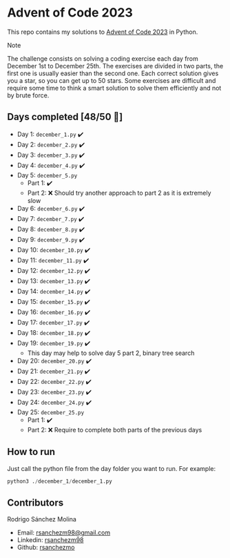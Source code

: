 # Advent of Code 2023
This repo contains my solutions to [Advent of Code 2023](https://adventofcode.com/) in Python. 

> [!NOTE]
> The challenge consists on solving a coding exercise each day from December 1st to December 25th. The exercises are divided in two parts, the first one is usually easier than the second one. Each correct solution gives you a star, so you can get up to 50 stars. Some exercises are difficult and require some time to think a smart solution to solve them efficiently and not by brute force.

## Days completed [48/50 🌟]
- Day 1: ```december_1.py```  ✔️
- Day 2: ```december_2.py```  ✔️
- Day 3: ```december_3.py```  ✔️
- Day 4: ```december_4.py```  ✔️
- Day 5: ```december_5.py```  
    - Part 1: ✔️
    - Part 2: ❌ Should try another approach to part 2 as it is extremely slow
- Day 6: ```december_6.py```  ✔️
- Day 7: ```december_7.py```  ✔️
- Day 8: ```december_8.py```  ✔️
- Day 9: ```december_9.py```  ✔️
- Day 10: ```december_10.py``` ✔️
- Day 11: ```december_11.py``` ✔️
- Day 12: ```december_12.py``` ✔️ 
- Day 13: ```december_13.py``` ✔️
- Day 14: ```december_14.py``` ✔️
- Day 15: ```december_15.py``` ✔️
- Day 16: ```december_16.py``` ✔️
- Day 17: ```december_17.py``` ✔️
- Day 18: ```december_18.py``` ✔️
- Day 19: ```december_19.py``` ✔️
    - This day may help to solve day 5 part 2, binary tree search
- Day 20: ```december_20.py``` ✔️
- Day 21: ```december_21.py``` ✔️
- Day 22: ```december_22.py``` ✔️
- Day 23: ```december_23.py``` ✔️
- Day 24: ```december_24.py``` ✔️
- Day 25: ```december_25.py```
    - Part 1: ✔️
    - Part 2: ❌ Require to complete both parts of the previous days


## How to run
Just call the python file from the day folder you want to run. For example:

```python
python3 ./december_1/december_1.py
```

## Contributors
Rodrigo Sánchez Molina
- Email: rsanchezm98@gmail.com
- Linkedin: [rsanchezm98](https://www.linkedin.com/in/rsanchezm98/)
- Github: [rsanchezmo](https://github.com/rsanchezmo)
